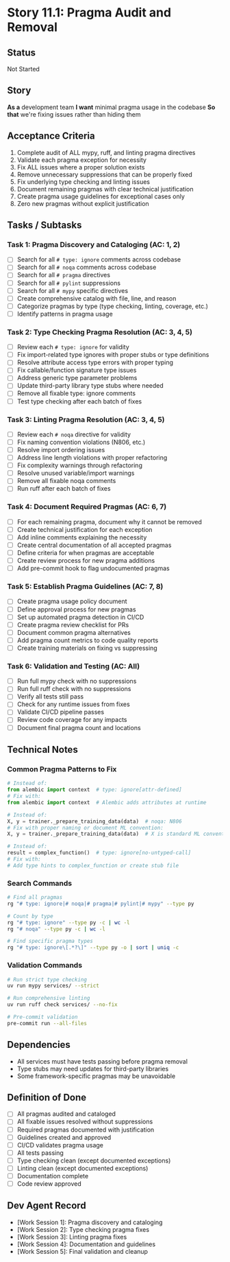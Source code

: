 # Story 11.1: Pragma Audit and Removal

## Status
Not Started

## Story
**As a** development team
**I want** minimal pragma usage in the codebase
**So that** we're fixing issues rather than hiding them

## Acceptance Criteria
1. Complete audit of ALL mypy, ruff, and linting pragma directives
2. Validate each pragma exception for necessity
3. Fix ALL issues where a proper solution exists
4. Remove unnecessary suppressions that can be properly fixed
5. Fix underlying type checking and linting issues
6. Document remaining pragmas with clear technical justification
7. Create pragma usage guidelines for exceptional cases only
8. Zero new pragmas without explicit justification

## Tasks / Subtasks

### Task 1: Pragma Discovery and Cataloging (AC: 1, 2)
- [ ] Search for all `# type: ignore` comments across codebase
- [ ] Search for all `# noqa` comments across codebase
- [ ] Search for all `# pragma` directives
- [ ] Search for all `# pylint` suppressions
- [ ] Search for all `# mypy` specific directives
- [ ] Create comprehensive catalog with file, line, and reason
- [ ] Categorize pragmas by type (type checking, linting, coverage, etc.)
- [ ] Identify patterns in pragma usage

### Task 2: Type Checking Pragma Resolution (AC: 3, 4, 5)
- [ ] Review each `# type: ignore` for validity
- [ ] Fix import-related type ignores with proper stubs or type definitions
- [ ] Resolve attribute access type errors with proper typing
- [ ] Fix callable/function signature type issues
- [ ] Address generic type parameter problems
- [ ] Update third-party library type stubs where needed
- [ ] Remove all fixable type: ignore comments
- [ ] Test type checking after each batch of fixes

### Task 3: Linting Pragma Resolution (AC: 3, 4, 5)
- [ ] Review each `# noqa` directive for validity
- [ ] Fix naming convention violations (N806, etc.)
- [ ] Resolve import ordering issues
- [ ] Address line length violations with proper refactoring
- [ ] Fix complexity warnings through refactoring
- [ ] Resolve unused variable/import warnings
- [ ] Remove all fixable noqa comments
- [ ] Run ruff after each batch of fixes

### Task 4: Document Required Pragmas (AC: 6, 7)
- [ ] For each remaining pragma, document why it cannot be removed
- [ ] Create technical justification for each exception
- [ ] Add inline comments explaining the necessity
- [ ] Create central documentation of all accepted pragmas
- [ ] Define criteria for when pragmas are acceptable
- [ ] Create review process for new pragma additions
- [ ] Add pre-commit hook to flag undocumented pragmas

### Task 5: Establish Pragma Guidelines (AC: 7, 8)
- [ ] Create pragma usage policy document
- [ ] Define approval process for new pragmas
- [ ] Set up automated pragma detection in CI/CD
- [ ] Create pragma review checklist for PRs
- [ ] Document common pragma alternatives
- [ ] Add pragma count metrics to code quality reports
- [ ] Create training materials on fixing vs suppressing

### Task 6: Validation and Testing (AC: All)
- [ ] Run full mypy check with no suppressions
- [ ] Run full ruff check with no suppressions
- [ ] Verify all tests still pass
- [ ] Check for any runtime issues from fixes
- [ ] Validate CI/CD pipeline passes
- [ ] Review code coverage for any impacts
- [ ] Document final pragma count and locations

## Technical Notes

### Common Pragma Patterns to Fix
```python
# Instead of:
from alembic import context  # type: ignore[attr-defined]
# Fix with:
from alembic import context  # Alembic adds attributes at runtime

# Instead of:
X, y = trainer._prepare_training_data(data)  # noqa: N806
# Fix with proper naming or document ML convention:
X, y = trainer._prepare_training_data(data)  # X is standard ML convention for features

# Instead of:
result = complex_function()  # type: ignore[no-untyped-call]
# Fix with:
# Add type hints to complex_function or create stub file
```

### Search Commands
```bash
# Find all pragmas
rg "# type: ignore|# noqa|# pragma|# pylint|# mypy" --type py

# Count by type
rg "# type: ignore" --type py -c | wc -l
rg "# noqa" --type py -c | wc -l

# Find specific pragma types
rg "# type: ignore\[.*?\]" --type py -o | sort | uniq -c
```

### Validation Commands
```bash
# Run strict type checking
uv run mypy services/ --strict

# Run comprehensive linting
uv run ruff check services/ --no-fix

# Pre-commit validation
pre-commit run --all-files
```

## Dependencies
- All services must have tests passing before pragma removal
- Type stubs may need updates for third-party libraries
- Some framework-specific pragmas may be unavoidable

## Definition of Done
- [ ] All pragmas audited and cataloged
- [ ] All fixable issues resolved without suppressions
- [ ] Required pragmas documented with justification
- [ ] Guidelines created and approved
- [ ] CI/CD validates pragma usage
- [ ] All tests passing
- [ ] Type checking clean (except documented exceptions)
- [ ] Linting clean (except documented exceptions)
- [ ] Documentation complete
- [ ] Code review approved

## Dev Agent Record
- [Work Session 1]: Pragma discovery and cataloging
- [Work Session 2]: Type checking pragma fixes
- [Work Session 3]: Linting pragma fixes
- [Work Session 4]: Documentation and guidelines
- [Work Session 5]: Final validation and cleanup
